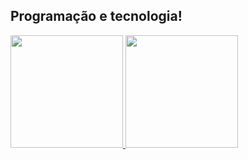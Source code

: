 ## Programação e tecnologia!
<div>
  <a href="https://github.com/allanliima">
  <img height="180em" src="https://github-readme-stats.vercel.app/api?username=allanliima&show_icons=true&theme=dracula&include_all_commits=true&count_private=true"/>
  <img height="180em" src="https://github-readme-stats.vercel.app/api/top-langs/?username=allanliima&layout=compact&langs_count=7&theme=dracula"/>
</div>
 

